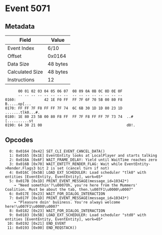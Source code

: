 # Event 5071

## Metadata

| Field           | Value    |
|-----------------|----------|
| Event Index     | 6/10     |
| Offset          | 0x0164   |
| Data Size       | 48 bytes |
| Calculated Size | 48 bytes |
| Instructions    | 12       |

```
      00 01 02 03 04 05 06 07  08 09 0A 0B 0C 0D 0E 0F
      -- -- -- -- -- -- -- --  -- -- -- -- -- -- -- --
0160:             42 1E F0 FF  FF 7F 6F 70 5B 00 80 F8      B.....op[...
0170: FF FF 7F F8 FF FF 7F 74  6C 6B 30 1D 1D 80 23 1D  .......tlk0...#.
0180: 1E 80 23 5B 00 80 F8 FF  FF 7F F8 FF FF 7F 73 74  ..#[..........st
0190: 64 30 21 00                                       d0!.            
```

## Opcodes

```
  0: 0x0164 [0x42] SET_CLI_EVENT_CANCEL_DATA()
  1: 0x0165 [0x1E] EventEntity looks at LocalPlayer and starts talking
  2: 0x016A [0x6F] WAIT_FRAME_DELAY: Yield until WaitTime reaches zero
  3: 0x016B [0x70] WAIT_ENTITY_RENDER_FLAG: Wait while EventEntity->Render.Flags3 bit 2 is set (cancel turn if not)
  4: 0x016C [0x5B] LOAD_EXT_SCHEDULER: Load scheduler "tlk0" with entities [EventEntity, EventEntity], work=65*
  5: 0x017B [0x1D] PRINT_EVENT_MESSAGE(message_id=10342*)
    → "Need somethin'?\u0007Oh, you're here from the Mummers' Coalition. Must be about the tab, then.\u007F1\u0000\u0007"
  6: 0x017E [0x23] WAIT_FOR_DIALOG_INTERACTION
  7: 0x017F [0x1D] PRINT_EVENT_MESSAGE(message_id=10343*)
    → "Pleasure doin' business. You're always welcome here!\u007F1\u0000\u0007"
  8: 0x0182 [0x23] WAIT_FOR_DIALOG_INTERACTION
  9: 0x0183 [0x5B] LOAD_EXT_SCHEDULER: Load scheduler "std0" with entities [EventEntity, EventEntity], work=65*
 10: 0x0192 [0x21] END_EVENT
 11: 0x0193 [0x00] END_REQSTACK()
```
